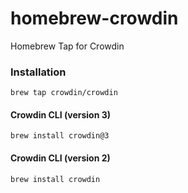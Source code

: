 # homebrew-crowdin
Homebrew Tap for Crowdin

### Installation

```
brew tap crowdin/crowdin
```

#### Crowdin CLI (version 3)
```
brew install crowdin@3
```

#### Crowdin CLI (version 2)
```
brew install crowdin
```
